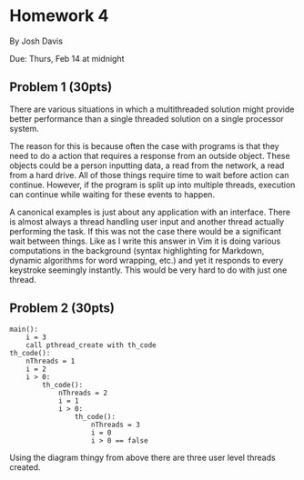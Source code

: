 Homework 4
==========

By Josh Davis

Due: Thurs, Feb 14 at midnight

## Problem 1 (30pts)

There are various situations in which a multithreaded solution might provide
better performance than a single threaded solution on a single processor system.

The reason for this is because often the case with programs is that they need to
do a action that requires a response from an outside object. These objects could
be a person inputting data, a read from the network, a read from a hard drive.
All of those things require time to wait before action can continue. However, if
the program is split up into multiple threads, execution can continue while
waiting for these events to happen.

A canonical examples is just about any application with an interface. There is
almost always a thread handling user input and another thread actually
performing the task. If this was not the case there would be a significant wait
between things. Like as I write this answer in Vim it is doing various
computations in the background (syntax highlighting for Markdown, dynamic
algorithms for word wrapping, etc.) and yet it responds to every keystroke
seemingly instantly. This would be very hard to do with just one thread.

## Problem 2 (30pts)

    main():
        i = 3
        call pthread_create with th_code
    th_code():
        nThreads = 1
        i = 2
        i > 0:
            th_code():
                nThreads = 2
                i = 1
                i > 0:
                    th_code():
                        nThreads = 3
                        i = 0
                        i > 0 == false

Using the diagram thingy from above there are three user level threads created.
